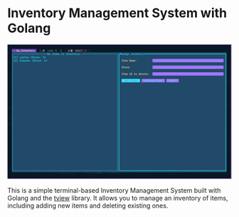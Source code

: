 # Inventory Management System with Golang

![preview](./preview.png)

This is a simple terminal-based Inventory Management System built with Golang and the [tview](https://github.com/rivo/tview) library. It allows you to manage an inventory of items, including adding new items and deleting existing ones.
